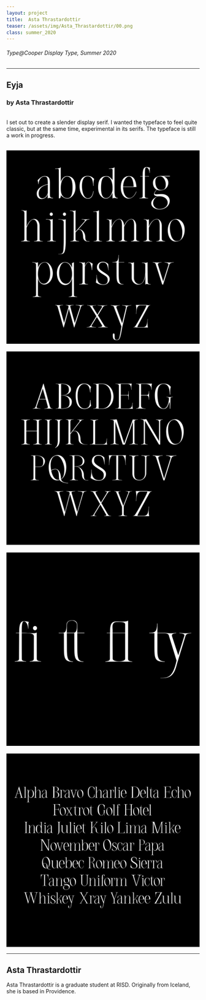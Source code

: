 ```yaml
---
layout: project
title:  Asta Thrastardottir
teaser: /assets/img/Asta_Thrastardottir/00.png
class: summer_2020
---
```

###### Type@Cooper Display Type, Summer 2020 ######
---
## Eyja ##
### by Asta Thrastardottir ###
<br>
I set out to create a slender display serif. I wanted the typeface to feel quite classic, but at the same time, experimental in its serifs. The typeface is still a work in progress. 
<br><br>

![image1](/assets/img/Asta_Thrastardottir/01.png)
<br><br>
![image2](/assets/img/Asta_Thrastardottir/02.png)
<br><br>
![image3](/assets/img/Asta_Thrastardottir/03.png)
<br><br>
![image4](/assets/img/Asta_Thrastardottir/04.png)

---
## Asta Thrastardottir ##
Asta Thrastardottir is a graduate student at RISD. Originally from Iceland, she is based in Providence.
